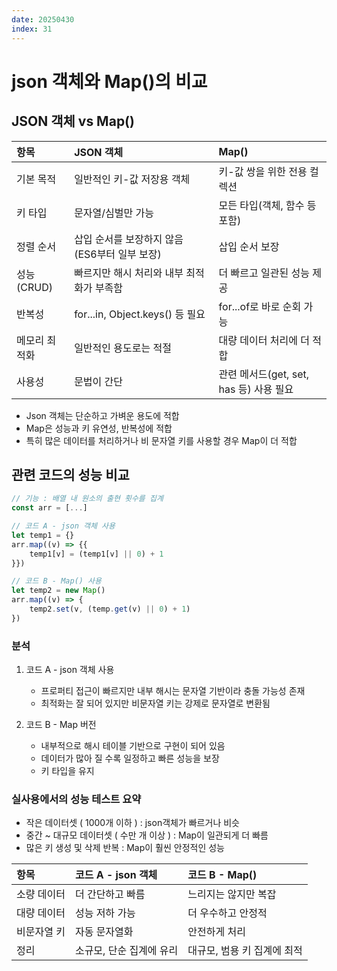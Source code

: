 ```yaml
---
date: 20250430
index: 31
---
```


# json 객체와 Map()의 비교

## JSON 객체 vs Map()
|항목|JSON 객체|Map()|
|:--|:--|:--|
|기본 목적|일반적인 키-값 저장용 객체|키-값 쌍을 위한 전용 컬렉션|
|키 타입|문자열/심벌만 가능|모든 타입(객체, 함수 등 포함)|
|정렬 순서|삽입 순서를 보장하지 않음 (ES6부터 일부 보장)|삽입 순서 보장|
|성능(CRUD)|빠르지만 해시 처리와 내부 최적화가 부족함|더 빠르고 일관된 성능 제공|
|반복성|for...in, Object.keys() 등 필요|for...of로 바로 순회 가능|
|메모리 최적화|일반적인 용도로는 적절|대량 데이터 처리에 더 적합|
|사용성|문법이 간단|관련 메서드(get, set, has 등) 사용 필요|


- Json 객체는 단순하고 가벼운 용도에 적합
- Map은 성능과 키 유연성, 반복성에 적합
- 특히 많은 데이터를 처리하거나 비 문자열 키를 사용할 경우 Map이 더 적합


## 관련 코드의 성능 비교
```js
// 기능 : 배열 내 원소의 출현 횟수를 집계
const arr = [...]

// 코드 A - json 객체 사용
let temp1 = {}
arr.map((v) => {{
    temp1[v] = (temp1[v] || 0) + 1
}})

// 코드 B - Map() 사용
let temp2 = new Map()
arr.map((v) => {
    temp2.set(v, (temp.get(v) || 0) + 1)
})
```

### 분석
1. 코드 A - json 객체 사용
    - 프로퍼티 접근이 빠르지만 내부 해시는 문자열 기반이라 충돌 가능성 존재
    - 최적화는 잘 되어 있지만 비문자열 키는 강제로 문자열로 변환됨

2. 코드 B - Map 버전
    - 내부적으로 해시 테이블 기반으로 구현이 되어 있음
    - 데이터가 많아 질 수록 일정하고 빠른 성능을 보장
    - 키 타입을 유지

### 실사용에서의 성능 테스트 요약
- 작은 데이터셋 ( 1000개 이하 ) : json객체가 빠르거나 비슷
- 중간 ~ 대규모 데이터셋 ( 수만 개 이상 ) : Map이 일관되게 더 빠름
- 많은 키 생성 및 삭제 반복 : Map이 훨씬 안정적인 성능

|항목|코드 A - json 객체|코드 B - Map()|
|:--|:--|:--|
|소량 데이터|더 간단하고 빠름|느리지는 않지만 복잡|
|대량 데이터|성능 저하 가능|더 우수하고 안정적|
|비문자열 키|자동 문자열화|안전하게 처리|
|정리|소규모, 단순 집계에 유리|대규모, 범용 키 집계에 최적|